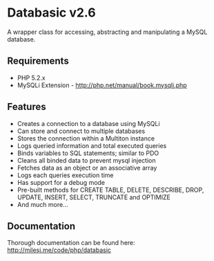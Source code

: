 # Databasic v2.6 #

A wrapper class for accessing, abstracting and manipulating a MySQL database.

## Requirements ##

* PHP 5.2.x
* MySQLi Extension - http://php.net/manual/book.mysqli.php

## Features ##

* Creates a connection to a database using MySQLi
* Can store and connect to multiple databases
* Stores the connection within a Multiton instance
* Logs queried information and total executed queries
* Binds variables to SQL statements; similar to PDO
* Cleans all binded data to prevent mysql injection
* Fetches data as an object or an associative array
* Logs each queries execution time
* Has support for a debug mode
* Pre-built methods for CREATE TABLE, DELETE, DESCRIBE, DROP, UPDATE, INSERT, SELECT, TRUNCATE and OPTIMIZE
* And much more...

## Documentation ##

Thorough documentation can be found here: http://milesj.me/code/php/databasic

